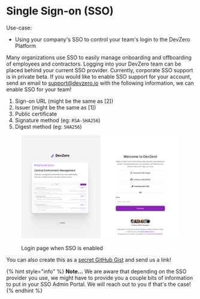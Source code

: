 # Single Sign-on (SSO)

Use-case:
- Using your company's SSO to control your team's login to the DevZero Platform

Many organizations use SSO to easily manage onboarding and offboarding of employees and contractors. Logging into your DevZero team can be placed behind your current SSO provider. Currently, corporate SSO support is in private beta. If you would like to enable SSO support for your account, send an email to [support@devzero.io](mailto:support@devzero.io) with the following information, we can enable SSO for your team!

1. Sign-on URL (might be the same as [2])
2. Issuer (might be the same as [1])
3. Public certificate
4. Signature method (eg: `RSA-SHA256`)
5. Digest method  (eg: `SHA256`)

<figure><img src="../.gitbook/assets/before-entering-email.jpg" alt=""><figcaption><p>Login page when SSO is enabled</p></figcaption></figure>

You can also create this as a [secret GitHub Gist](https://gist.github.com/) and send us a link!

{% hint style="info" %}
**Note...** We are aware that depending on the SSO provider you use, we might have to provide you a couple bits of information to put in your SSO Admin Portal. We will reach out to you if that's the case!
{% endhint %}
